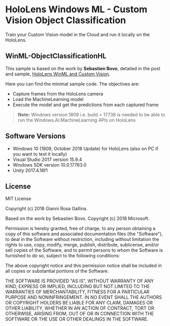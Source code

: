 # HoloLens Windows ML - Custom Vision Object Classification

Train your Custom Vision model in the Cloud and run it locally on the HoloLens.

## WinML-ObjectClassificationHL

This sample is based on the work by **Sebastien Bovo**, detailed in the post and sample, [HoloLens WinML and Custom Vision](https://github.com/Microsoft/Windows-AppConsult-Samples-MixedReality/tree/master/HoloLensWinML).

Here you can find the minimal sample code. The objectives are:

- Capture frames from the HoloLens camera
- Load the MachineLearning model
- Execute the model and get the predictions from each captured frame

> **Note:** Windows version 1809 i.e. build > 17738 is needed to be able to run the Windows.AI.MachineLearning APIs on HoloLens

## Software Versions

- Windows 10 (1809, October 2018 Update) for HoloLens (also on PC if you want to test it locally)
- Visual Studio 2017 version 15.9.4
- Windows SDK version 10.0.17763.0
- Unity 2017.4.16f1

## License

MIT License

Copyright (c) 2018 Gianni Rosa Gallina.

Based on the work by Sebastien Bovo.
Copyright (c) 2018 Microsoft.

Permission is hereby granted, free of charge, to any person obtaining a copy
of this software and associated documentation files (the "Software"), to deal
in the Software without restriction, including without limitation the rights
to use, copy, modify, merge, publish, distribute, sublicense, and/or sell
copies of the Software, and to permit persons to whom the Software is
furnished to do so, subject to the following conditions:

The above copyright notice and this permission notice shall be included in all
copies or substantial portions of the Software.

THE SOFTWARE IS PROVIDED "AS IS", WITHOUT WARRANTY OF ANY KIND, EXPRESS OR
IMPLIED, INCLUDING BUT NOT LIMITED TO THE WARRANTIES OF MERCHANTABILITY,
FITNESS FOR A PARTICULAR PURPOSE AND NONINFRINGEMENT. IN NO EVENT SHALL THE
AUTHORS OR COPYRIGHT HOLDERS BE LIABLE FOR ANY CLAIM, DAMAGES OR OTHER
LIABILITY, WHETHER IN AN ACTION OF CONTRACT, TORT OR OTHERWISE, ARISING FROM,
OUT OF OR IN CONNECTION WITH THE SOFTWARE OR THE USE OR OTHER DEALINGS IN THE
SOFTWARE.
